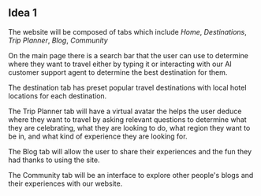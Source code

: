 ## Idea 1
The website will be composed of tabs which include *Home*, *Destinations*, *Trip Planner*, *Blog*, *Community*

On the main page there is a search bar that the user can use to determine where they want to travel either by typing it or interacting with
our AI customer support agent to determine the best destination for them.

The destination tab has preset popular travel destinations with local hotel locations for each destination.

The Trip Planner tab will have a virtual avatar the helps the user deduce where they want to travel by asking relevant questions to determine
what they are celebrating, what they are looking to do, what region they want to be in, and what kind of experience they are looking for.

The Blog tab will allow the user to share their experiences and the fun they had thanks to using the site.

The Community tab will be an interface to explore other people's blogs and their experiences with our website.
